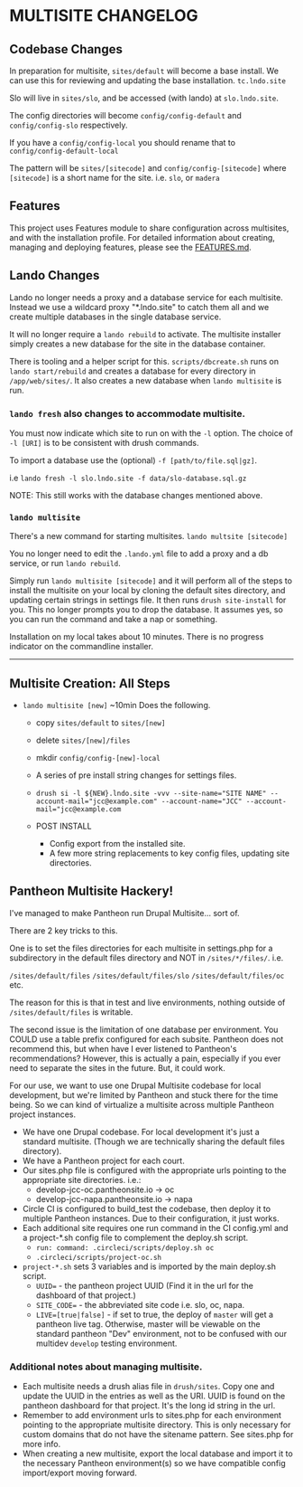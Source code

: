 # MULTISITE CHANGELOG

## Codebase Changes

In preparation for multisite, `sites/default` will become a base install. We can use this for reviewing and updating the base installation. `tc.lndo.site`

Slo will live in `sites/slo`, and be accessed (with lando) at `slo.lndo.site`.

The config directories will become `config/config-default` and `config/config-slo` respectively.

If you have a `config/config-local` you should rename that to `config/config-default-local`

The pattern will be `sites/[sitecode]` and `config/config-[sitecode]` where `[sitecode]` is a short name for the site. i.e. `slo`, or `madera`


## Features

This project uses Features module to share configuration across multisites, and with the installation profile. For detailed information about creating, managing and deploying features, please see the [FEATURES.md](FEATURES.md).


## Lando Changes

Lando no longer needs a proxy and a database service for each multisite.
Instead we use a wildcard proxy "*.lndo.site" to catch them all and we create multiple databases in the single database service.

It will no longer require a `lando rebuild` to activate. The multisite installer simply creates a new database for the site in the database container.

There is tooling and a helper script for this. `scripts/dbcreate.sh` runs on `lando start/rebuild` and creates a database for every directory in `/app/web/sites/`. It also creates a new database when `lando multisite` is run.

### `lando fresh` also changes to accommodate multisite.

You must now indicate which site to run on with the `-l` option. The choice of `-l [URI]` is to be consistent with drush commands.

To import a database use the (optional) `-f [path/to/file.sql|gz]`.

i.e `lando fresh -l slo.lndo.site -f data/slo-database.sql.gz`

NOTE: This still works with the database changes mentioned above.

### `lando multisite`

There's a new command for starting multisites. `lando multsite [sitecode]`

You no longer need to edit the `.lando.yml` file to add a proxy and a db service, or run `lando rebuild`.

Simply run `lando multisite [sitecode]` and it will perform all of the steps to install the multisite on your local by cloning the default sites directory, and updating certain strings in settings file. It then runs `drush site-install` for you. This no longer prompts you to drop the database. It assumes yes, so you can run the command and take a nap or something.

Installation on my local takes about 10 minutes. There is no progress indicator on the commandline installer.

----

## Multisite Creation: All Steps

 - `lando multisite [new]`  ~10min Does the following.
   - copy `sites/default` to `sites/[new]`
   - delete `sites/[new]/files`
   - mkdir `config/config-[new]-local`
   - A series of pre install string changes for settings files.
   - `drush si -l ${NEW}.lndo.site -vvv --site-name="SITE NAME" --account-mail="jcc@example.com" --account-name="JCC" --account-mail="jcc@example.com`

   - POST INSTALL
     - Config export from the installed site.
     - A few more string replacements to key config files, updating site directories.

## Pantheon Multisite Hackery!

I've managed to make Pantheon run Drupal Multisite... sort of.

There are 2 key tricks to this.

One is to set the files directories for each multisite in settings.php for a subdirectory in the default files directory and NOT in `/sites/*/files/`.  i.e.

`/sites/default/files`
`/sites/default/files/slo`
`/sites/default/files/oc`
etc.

The reason for this is that in test and live environments, nothing outside of `/sites/default/files` is writable.

The second issue is the limitation of one database per environment. You COULD use a table prefix configured for each subsite. Pantheon does not recommend this, but when have I ever listened to Pantheon's recommendations? However, this is actually a pain, especially if you ever need to separate the sites in the future. But, it could work.

For our use, we want to use one Drupal Multisite codebase for local development, but we're limited by Pantheon and stuck there for the time being. So we can kind of virtualize a multisite across multiple Pantheon project instances.

 - We have one Drupal codebase. For local development it's just a standard multisite. (Though we are technically sharing the default files directory).
 - We have a Pantheon project for each court.
 - Our sites.php file is configured with the appropriate urls pointing to the appropriate site directories. i.e.:
   - develop-jcc-oc.pantheonsite.io -> oc
   - develop-jcc-napa.pantheonsite.io -> napa
 - Circle CI is configured to build_test the codebase, then deploy it to multiple Pantheon instances. Due to their configuration, it just works.
 - Each additional site requires one run command in the CI config.yml and a project-*.sh config file to complement the deploy.sh script.
   - `run: command: .circleci/scripts/deploy.sh oc`
   - `.circleci/scripts/project-oc.sh`
 - `project-*.sh` sets 3 variables and is imported by the main deploy.sh script.
   - `UUID=` - the pantheon project UUID (Find it in the url for the dashboard of that project.)
   - `SITE_CODE=` - the abbreviated site code i.e. slo, oc, napa.
   - `LIVE=[true|false]` - if set to true, the deploy of `master` will get a pantheon live tag. Otherwise, master will be viewable on the standard pantheon "Dev" environment, not to be confused with our multidev `develop` testing environment.

### Additional notes about managing multisite.

 - Each multisite needs a drush alias file in `drush/sites`. Copy one and update the UUID in the entries as well as the URI. UUID is found on the pantheon dashboard for that project. It's the long id string in the url.
 - Remember to add environment urls to sites.php for each environment pointing to the appropriate multisite directory. This is only necessary for custom domains that do not have the sitename pattern. See sites.php for more info.
 - When creating a new multisite, export the local database and import it to the necessary Pantheon environment(s) so we have compatible config import/export moving forward.
